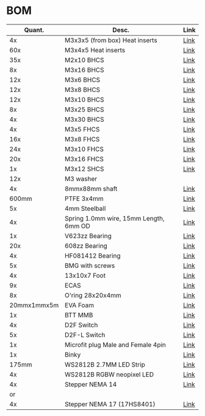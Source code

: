 # **BOM**

| Quant. | Desc. | Link |
|------------|------------|------|
| 4x | M3x3x5 (from box) Heat inserts | [Link](https://s.click.aliexpress.com/e/_Dlbxbl9) |
| 60x | M3x4x5 Heat inserts | [Link](https://s.click.aliexpress.com/e/_Dlbxbl9) |
| 35x | M2x10 BHCS | [Link](https://pt.aliexpress.com/item/1005003671406193.html) |
|8x | M3x16 BHCS | [Link](https://pt.aliexpress.com/item/32810852732.html) |
| 12x | M3x6 BHCS | [Link](https://pt.aliexpress.com/item/32810852732.html) |
| 12x | M3x8 BHCS | [Link](https://pt.aliexpress.com/item/32810852732.html) |
| 12x | M3x10 BHCS | [Link](https://pt.aliexpress.com/item/32810852732.html) |
| 8x | M3x25 BHCS | [Link](https://pt.aliexpress.com/item/32810852732.html) |
| 4x | M3x30 BHCS | [Link](https://pt.aliexpress.com/item/32810852732.html) |
| 4x | M3x5 FHCS | [Link](https://s.click.aliexpress.com/e/_DdSsyrV) |
| 16x | M3x8 FHCS | [Link](https://s.click.aliexpress.com/e/_DdSsyrV) |
| 24x | M3x10 FHCS | [Link](https://s.click.aliexpress.com/e/_DdSsyrV) |
| 20x | M3x16 FHCS | [Link](https://s.click.aliexpress.com/e/_DdSsyrV) |
| 1x | M3x12 SHCS | [Link](https://pt.aliexpress.com/item/32810872544.html) |
| 12x | M3 washer | |
| 4x | 8mmx88mm shaft | [Link](https://s.click.aliexpress.com/e/_DFwKCvd) |
| 600mm | PTFE 3x4mm | [Link](https://pt.aliexpress.com/item/1005001408141263.html) |
| 5x | 4mm Steelball | [Link](https://pt.aliexpress.com/item/1005006055833242.html) |
| 4x | Spring 1.0mm wire, 15mm Length, 6mm OD | [Link](https://s.click.aliexpress.com/e/_DDxnVgr) |
| 1x | V623zz Bearing | [Link](https://s.click.aliexpress.com/e/_Ddr7ZRv) |
| 20x | 608zz Bearing | [Link](https://pt.aliexpress.com/item/1005005538086225.html) |
| 4x | HF081412 Bearing | [Link](https://s.click.aliexpress.com/e/_DFUtQxt) |
| 5x | BMG with screws | [Link](https://www.aliexpress.com/item/1005007720655144.html) |
| 4x | 13x10x7 Foot | [Link](https://www.aliexpress.com/item/1005006948234699.html) |
| 9x | ECAS | [Link](https://s.click.aliexpress.com/e/_Dl4MKA7) |
| 8x | O'ring 28x20x4mm | [Link](https://pt.aliexpress.com/item/32913536944.html) |
| 20mmx1mmx5m | EVA Foam | [Link](https://pt.aliexpress.com/item/1005005342573383.html) |
| 1x | BTT MMB | [Link](https://pt.aliexpress.com/item/1005005969840733.html) |
| 4x | D2F Switch | [Link](https://pt.aliexpress.com/item/1005006437071495.html) |
| 5x | D2F-L Switch | [Link](https://pt.aliexpress.com/item/1005006437071495.html) |
| 1x | Microfit plug Male and Female 4pin | [Link](https://s.click.aliexpress.com/e/_DBqRLOP) |
| 1x | Binky | [Link](https://s.click.aliexpress.com/e/_Dn42v59) |
| 175mm | WS2812B 2.7MM LED Strip | [Link](https://pt.aliexpress.com/item/1005006729284810.html) |
| 4x | WS2812B RGBW neopixel LED | [Link](https://pt.aliexpress.com/item/32542223934.html) |
| 4x | Stepper NEMA 14 | [Link](https://pt.aliexpress.com/item/1005005933469472.html) |
| or|
| 4x | Stepper NEMA 17 (17HS8401) | [Link](https://s.click.aliexpress.com/e/_DDKmJ55) |
